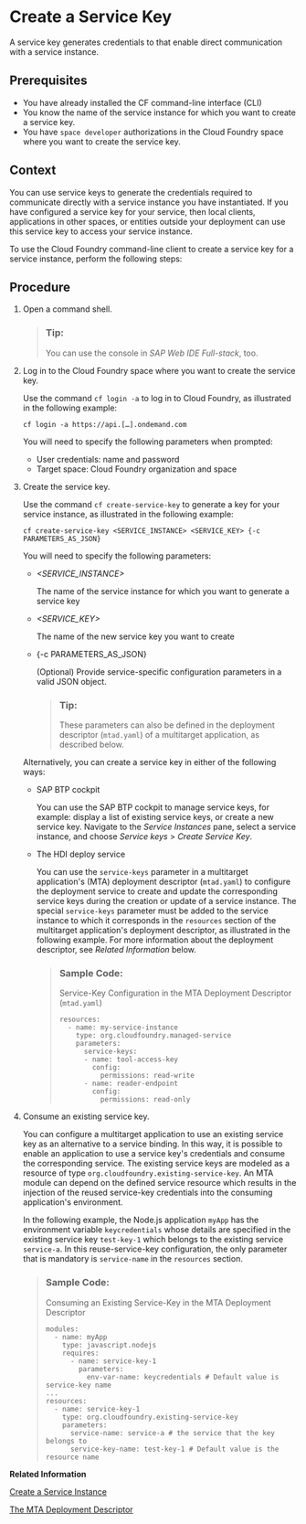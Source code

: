 <!-- loio26c3446247864a8a89d0d2eb6aff6351 -->

# Create a Service Key

A service key generates credentials to that enable direct communication with a service instance.



<a name="loio26c3446247864a8a89d0d2eb6aff6351__prereq_q5r_3wv_gnb"/>

## Prerequisites

-   You have already installed the CF command-line interface \(CLI\)
-   You know the name of the service instance for which you want to create a service key.
-   You have `space developer` authorizations in the Cloud Foundry space where you want to create the service key.



## Context

You can use service keys to generate the credentials required to communicate directly with a service instance you have instantiated. If you have configured a service key for your service, then local clients, applications in other spaces, or entities outside your deployment can use this service key to access your service instance.

To use the Cloud Foundry command-line client to create a service key for a service instance, perform the following steps:



## Procedure

1.  Open a command shell.

    > ### Tip:  
    > You can use the console in *SAP Web IDE Full-stack*, too.

2.  Log in to the Cloud Foundry space where you want to create the service key.

    Use the command `cf login -a` to log in to Cloud Foundry, as illustrated in the following example:

    ```
    cf login -a https://api.[…].ondemand.com
    ```

    You will need to specify the following parameters when prompted:

    -   User credentials: name and password
    -   Target space: Cloud Foundry organization and space

3.  Create the service key.

    Use the command `cf create-service-key` to generate a key for your service instance, as illustrated in the following example:

    ```
    cf create-service-key <SERVICE_INSTANCE> <SERVICE_KEY> {-c PARAMETERS_AS_JSON}
    ```

    You will need to specify the following parameters:

    -   *<SERVICE\_INSTANCE\>* 

        The name of the service instance for which you want to generate a service key

    -   *<SERVICE\_KEY\>*

        The name of the new service key you want to create

    -   \{-c PARAMETERS\_AS\_JSON\}

        \(Optional\) Provide service-specific configuration parameters in a valid JSON object.

        > ### Tip:  
        > These parameters can also be defined in the deployment descriptor \(`mtad.yaml`\) of a multitarget application, as described below.


    Alternatively, you can create a service key in either of the following ways:

    -   SAP BTP cockpit

        You can use the SAP BTP cockpit to manage service keys, for example: display a list of existing service keys, or create a new service key. Navigate to the *Service Instances* pane, select a service instance, and choose *Service keys* \> *Create Service Key*.

    -   The HDI deploy service

        You can use the `service-keys` parameter in a multitarget application's \(MTA\) deployment descriptor \(`mtad.yaml`\) to configure the deployment service to create and update the corresponding service keys during the creation or update of a service instance. The special `service-keys` parameter must be added to the service instance to which it corresponds in the `resources` section of the multitarget application's deployment descriptor, as illustrated in the following example. For more information about the deployment descriptor, see *Related Information* below.

        > ### Sample Code:  
        > Service-Key Configuration in the MTA Deployment Descriptor \(`mtad.yaml`\)
        > 
        > ```
        > resources: 
        >   - name: my-service-instance 
        >     type: org.cloudfoundry.managed-service
        >     parameters:  
        >       service-keys:  
        >       - name: tool-access-key  
        >         config:  
        >           permissions: read-write  
        >       - name: reader-endpoint  
        >         config:  
        >           permissions: read-only
        > ```


4.  Consume an existing service key.

    You can configure a multitarget application to use an existing service key as an alternative to a service binding. In this way, it is possible to enable an application to use a service key's credentials and consume the corresponding service. The existing service keys are modeled as a resource of type `org.cloudfoundry.existing-service-key`. An MTA module can depend on the defined service resource which results in the injection of the reused service-key credentials into the consuming application's environment.

    In the following example, the Node.js application `myApp` has the environment variable `keycredentials` whose details are specified in the existing service key `test-key-1` which belongs to the existing service `service-a`. In this reuse-service-key configuration, the only parameter that is mandatory is `service-name` in the `resources` section.

    > ### Sample Code:  
    > Consuming an Existing Service-Key in the MTA Deployment Descriptor
    > 
    > ```
    > modules:
    >   - name: myApp 
    >     type: javascript.nodejs 
    >     requires: 
    >       - name: service-key-1 
    >         parameters: 
    >           env-var-name: keycredentials # Default value is service-key name
    > ... 
    > resources: 
    >   - name: service-key-1 
    >     type: org.cloudfoundry.existing-service-key
    >     parameters: 
    >       service-name: service-a # the service that the key belongs to 
    >       service-key-name: test-key-1 # Default value is the resource name 
    > ```


**Related Information**  


[Create a Service Instance](create-a-service-instance-355f3b1.md "Make a service instance available to applications.")

[The MTA Deployment Descriptor](../30-HANA-Cloud-DB-Dev-Deployment/the-mta-deployment-descriptor-33548a7.md "Description of the deployment options for a multitarget application.")

